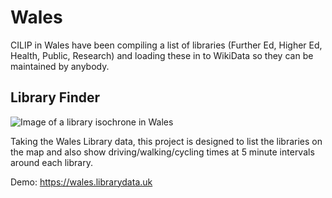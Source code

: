 Wales
===========

CILIP in Wales have been compiling a list of libraries (Further Ed, Higher Ed, Health, Public, Research) and loading these in to WikiData so they can be maintained by anybody.

Library Finder
--------------

![Image of a library isochrone in Wales](https://raw.githubusercontent.com/LibrariesHacked/geography-librarydata/master/images/wales.png)

Taking the Wales Library data, this project is designed to list the libraries on the map and also show driving/walking/cycling times at 5 minute intervals around each library.

Demo: https://wales.librarydata.uk